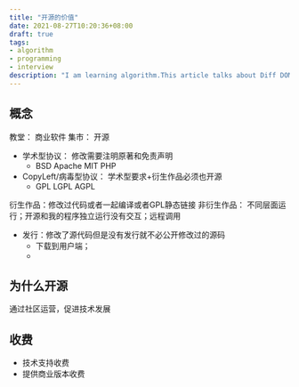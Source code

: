 ```yaml
---
title: "开源的价值"
date: 2021-08-27T10:20:36+08:00
draft: true
tags:
- algorithm
- programming
- interview
description: "I am learning algorithm.This article talks about Diff DOM algorithm."
---
```


## 概念

教堂： 商业软件
集市： 开源

+ 学术型协议： 修改需要注明原著和免责声明
  + BSD Apache MIT PHP
+ CopyLeft/病毒型协议： 学术型要求+衍生作品必须也开源
  + GPL LGPL AGPL
  
衍生作品：修改过代码或者一起编译或者GPL静态链接
非衍生作品： 不同层面运行；开源和我的程序独立运行没有交互；远程调用

+ 发行：修改了源代码但是没有发行就不必公开修改过的源码
  + 下载到用户端；
  + 
## 为什么开源

通过社区运营，促进技术发展


## 收费

+ 技术支持收费
+ 提供商业版本收费




